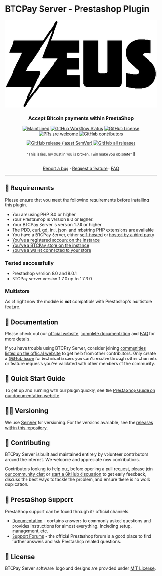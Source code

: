# BTCPay Server - Prestashop Plugin

![BTCPay Server](https://raw.githubusercontent.com/btcpayserver/btcpayserver/master/BTCPayServer/wwwroot/img/btc_pay_BG_twitter.png)

<h3 align="center">
  Accept Bitcoin payments within PrestaShop
</h3>

<div align="center">
  <p>
    <a href="https://github.com/btcpayserver/prestashop-plugin/pulse"><img src="https://img.shields.io/maintenance/yes/2024?style=flat-square" alt="Maintained"/></a>
    <a href="https://github.com/btcpayserver/prestashop-plugin/actions"><img src="https://img.shields.io/github/actions/workflow/status/btcpayserver/prestashop-plugin/validate.yml?style=flat-square" alt="GitHub Workflow Status"/></a>
    <a href="https://github.com/btcpayserver/prestashop-plugin/blob/6.x/LICENSE"><img src="https://img.shields.io/github/license/btcpayserver/prestashop-plugin?color=brightgreen&amp;style=flat-square" alt="GitHub License"/></a>
    <a href="https://github.com/btcpayserver/prestashop-plugin#contributing"><img src="https://img.shields.io/badge/PRs-welcome-brightgreen.svg?style=flat-square" alt="PRs are welcome"/></a>
    <a href="https://github.com/btcpayserver/prestashop-plugin/graphs/contributors"><img src="https://img.shields.io/github/contributors-anon/btcpayserver/prestashop-plugin?style=flat-square" alt="GitHub contributors"/></a>
  </p>
  <p>
    <a href="https://github.com/btcpayserver/prestashop-plugin/releases"><img src="https://img.shields.io/github/v/release/btcpayserver/prestashop-plugin?sort=semver&amp;style=flat-square" alt="GitHub release (latest SemVer)"/></a>
    <a href="https://github.com/btcpayserver/prestashop-plugin/releases"><img src="https://img.shields.io/github/downloads/btcpayserver/prestashop-plugin/total?style=flat-square" alt="GitHub all releases"/></a>
  </p>
</div>

<div align="center">
  <sub>"This is lies, my trust in you is broken, I will make you obsolete" 💚
  </a>
</div>
<br/>

<p align="center">
  <a href="https://github.com/btcpayserver/prestashop-plugin/issues/new/choose">Report a bug</a>
  ·
  <a href="https://github.com/btcpayserver/prestashop-plugin/discussions/new/choose">Request a feature</a>
  ·
  <a href="https://docs.btcpayserver.org/FAQ/">FAQ</a>
</p>

---

## 🔧 Requirements

Please ensure that you meet the following requirements before installing this plugin.

- You are using PHP 8.0 or higher
- Your PrestaShop is version 8.0 or higher.
- Your BTCPay Server is version 1.7.0 or higher
- The PDO, curl, gd, intl, json, and mbstring PHP extensions are available
- You have a BTCPay Server, either [self-hosted](https://docs.btcpayserver.org/Deployment/) or [hosted by a third party](https://docs.btcpayserver.org/Deployment/ThirdPartyHosting/)
- [You've a registered account on the instance](https://docs.btcpayserver.org/RegisterAccount)
- [You've a BTCPay store on the instance](https://docs.btcpayserver.org/CreateStore)
- [You've a wallet connected to your store](https://docs.btcpayserver.org/WalletSetup)

### Tested successfully
- Prestashop version 8.0 and 8.0.1
- BTCPay server version 1.7.0 up to 1.7.3.0

### Multistore

As of right now the module is **not** compatible with Prestashop's multistore feature. 

## 📗 Documentation

Please check out our [official website](https://btcpayserver.org/), [complete documentation](https://docs.btcpayserver.org/) and [FAQ](https://docs.btcpayserver.org/FAQ/) for more details.

If you have trouble using BTCPay Server, consider joining [communities listed on the official website](https://btcpayserver.org/#communityCTA) to get help from other contributors. Only create a [GitHub issue](https://github.com/btcpayserver/prestashop-plugin/issues/new/choose) for technical issues you can't resolve through other channels or feature requests you've validated with other members of the community.

## 🚀 Quick Start Guide

To get up and running with our plugin quickly, see the [PrestaShop Guide on our documentation website](https://docs.btcpayserver.org/PrestaShop/).

## 🧑‍💻 Versioning

We use [SemVer](http://semver.org/) for versioning. For the versions available, see the [releases within this repository](https://github.com/btcpayserver/prestashop-plugin/releases).

## 🤝 Contributing

BTCPay Server is built and maintained entirely by volunteer contributors around the internet. We welcome and appreciate new contributions.

Contributors looking to help out, before opening a pull request, please join [our community chat](https://chat.btcpayserver.org/) or [start a GitHub discussion](https://github.com/btcpayserver/btcpayserver/discussions) to get early feedback, discuss the best ways to tackle the problem, and ensure there is no work duplication.

## 🏪 PrestaShop Support

PrestaShop support can be found through its official channels.

* [Documentation](https://docs.prestashop-project.org/v.8-documentation) - contains answers to commonly asked questions and provides instructions for almost everything. Including setup, management, etc.
* [Support Forums](https://www.prestashop.com/forums) - the official Prestashop forum is a good place to find further answers and ask Prestashop related questions.

## 📝 License

BTCPay Server software, logo and designs are provided under [MIT License](LICENSE).
